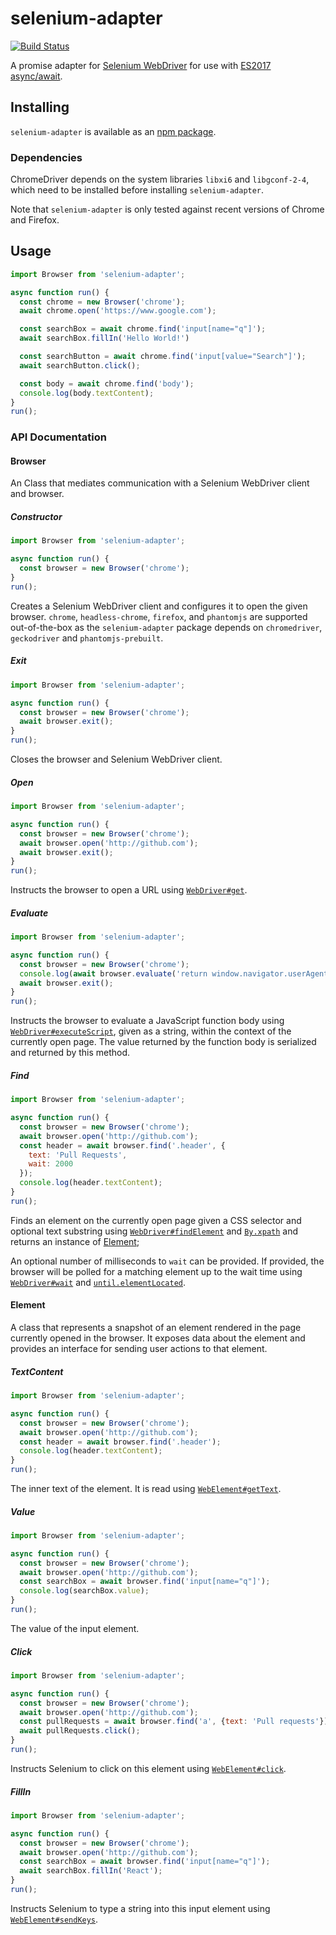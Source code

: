 # selenium-adapter
[![Build Status](https://travis-ci.org/vinsonchuong/selenium-adapter.svg?branch=master)](https://travis-ci.org/vinsonchuong/selenium-adapter)

A promise adapter for [Selenium WebDriver](http://www.seleniumhq.org/projects/webdriver/) for use with
[ES2017 async/await](https://github.com/lukehoban/ecmascript-asyncawait).

## Installing
`selenium-adapter` is available as an
[npm package](https://www.npmjs.com/package/selenium-adapter).

### Dependencies
ChromeDriver depends on the system libraries `libxi6` and `libgconf-2-4`, which
need to be installed before installing `selenium-adapter`.

Note that `selenium-adapter` is only tested against recent versions of Chrome
and Firefox.

## Usage
```js
import Browser from 'selenium-adapter';

async function run() {
  const chrome = new Browser('chrome');
  await chrome.open('https://www.google.com');

  const searchBox = await chrome.find('input[name="q"]');
  await searchBox.fillIn('Hello World!')

  const searchButton = await chrome.find('input[value="Search"]');
  await searchButton.click();

  const body = await chrome.find('body');
  console.log(body.textContent);
}
run();
```

### API Documentation
#### Browser
An Class that mediates communication with a Selenium WebDriver client and
browser.

##### Constructor
```js
import Browser from 'selenium-adapter';

async function run() {
  const browser = new Browser('chrome');
}
run();
```
Creates a Selenium WebDriver client and configures it to open the given browser.
`chrome`, `headless-chrome`, `firefox`, and `phantomjs` are supported
out-of-the-box as the `selenium-adapter` package depends on `chromedriver`,
`geckodriver` and `phantomjs-prebuilt`.

##### Exit
```js
import Browser from 'selenium-adapter';

async function run() {
  const browser = new Browser('chrome');
  await browser.exit();
}
run();
```
Closes the browser and Selenium WebDriver client.

##### Open
```js
import Browser from 'selenium-adapter';

async function run() {
  const browser = new Browser('chrome');
  await browser.open('http://github.com');
  await browser.exit();
}
run();
```
Instructs the browser to open a URL using
[`WebDriver#get`](http://seleniumhq.github.io/selenium/docs/api/javascript/module/selenium-webdriver/index_exports_WebDriver.html#get).

##### Evaluate
```js
import Browser from 'selenium-adapter';

async function run() {
  const browser = new Browser('chrome');
  console.log(await browser.evaluate('return window.navigator.userAgent'));
  await browser.exit();
}
run();
```
Instructs the browser to evaluate a JavaScript function body using
[`WebDriver#executeScript`](http://seleniumhq.github.io/selenium/docs/api/javascript/module/selenium-webdriver/index_exports_WebDriver.html#executeScript),
given as a string, within the context of the currently open page. The value
returned by the function body is serialized and returned by this method.

##### Find
```js
import Browser from 'selenium-adapter';

async function run() {
  const browser = new Browser('chrome');
  await browser.open('http://github.com');
  const header = await browser.find('.header', {
    text: 'Pull Requests',
    wait: 2000
  });
  console.log(header.textContent);
}
run();
```
Finds an element on the currently open page given a CSS selector and optional
text substring using
[`WebDriver#findElement`](http://seleniumhq.github.io/selenium/docs/api/javascript/module/selenium-webdriver/index_exports_WebDriver.html#findElement)
and
[`By.xpath`](http://seleniumhq.github.io/selenium/docs/api/javascript/module/selenium-webdriver/index_exports_By.html#By.xpath)
and returns an instance of [Element](#element);

An optional number of milliseconds to `wait` can be provided. If provided, the
browser will be polled for a matching element up to the wait time using
[`WebDriver#wait`](http://seleniumhq.github.io/selenium/docs/api/javascript/module/selenium-webdriver/lib/webdriver_exports_WebDriver.html#wait)
and
[`until.elementLocated`](http://seleniumhq.github.io/selenium/docs/api/javascript/module/selenium-webdriver/lib/until.html#elementLocated).

#### Element
A class that represents a snapshot of an element rendered in the page currently
opened in the browser. It exposes data about the element and provides an
interface for sending user actions to that element.

##### TextContent
```js
import Browser from 'selenium-adapter';

async function run() {
  const browser = new Browser('chrome');
  await browser.open('http://github.com');
  const header = await browser.find('.header');
  console.log(header.textContent);
}
run();
```
The inner text of the element. It is read using
[`WebElement#getText`](http://seleniumhq.github.io/selenium/docs/api/javascript/module/selenium-webdriver/index_exports_WebElement.html#getText).

##### Value
```js
import Browser from 'selenium-adapter';

async function run() {
  const browser = new Browser('chrome');
  await browser.open('http://github.com');
  const searchBox = await browser.find('input[name="q"]');
  console.log(searchBox.value);
}
run();
```
The value of the input element.

##### Click
```js
import Browser from 'selenium-adapter';

async function run() {
  const browser = new Browser('chrome');
  await browser.open('http://github.com');
  const pullRequests = await browser.find('a', {text: 'Pull requests'});
  await pullRequests.click();
}
run();
```
Instructs Selenium to click on this element using
[`WebElement#click`](http://seleniumhq.github.io/selenium/docs/api/javascript/module/selenium-webdriver/index_exports_WebElement.html#click).

##### FillIn
```js
import Browser from 'selenium-adapter';

async function run() {
  const browser = new Browser('chrome');
  await browser.open('http://github.com');
  const searchBox = await browser.find('input[name="q"]');
  await searchBox.fillIn('React');
}
run();
```
Instructs Selenium to type a string into this input element using
[`WebElement#sendKeys`](http://seleniumhq.github.io/selenium/docs/api/javascript/module/selenium-webdriver/index_exports_WebElement.html#sendKeys).
